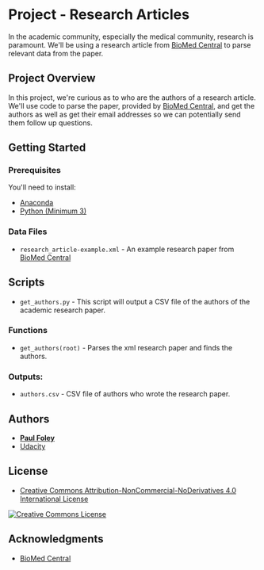 # Project - Research Articles

In the academic community, especially the medical community, research is paramount. We'll be using a research article from [BioMed Central](https://www.biomedcentral.com/) to parse relevant data from the paper.


## Project Overview

In this project, we're curious as to who are the authors of a research article. We'll use code to parse the paper, provided by [BioMed Central](https://www.biomedcentral.com/), and get the authors as well as get their email addresses so we can potentially send them follow up questions.


## Getting Started

### Prerequisites

You'll need to install:

* [Anaconda](https://www.continuum.io/downloads)
* [Python (Minimum 3)](https://www.continuum.io/blog/developer-blog/python-3-support-anaconda)

### Data Files

* `research_article-example.xml` - An example research paper from [BioMed Central](https://www.biomedcentral.com/)


## Scripts

* `get_authors.py` - This script will output a CSV file of the authors of the academic research paper.

### Functions

* `get_authors(root)` - Parses the xml research paper and finds the authors.

### Outputs:

* `authors.csv` - CSV file of authors who wrote the research paper.


## Authors

* **[Paul Foley](https://github.com/paulfoley)**
* [Udacity](https://www.udacity.com/)


## License

* <a rel="license" href="https://creativecommons.org/licenses/by-nc-nd/4.0/"> Creative Commons Attribution-NonCommercial-NoDerivatives 4.0 International License</a>

<a rel="license" href="https://creativecommons.org/licenses/by-nc-nd/4.0/">
	<img alt="Creative Commons License" style="border-width:0" src="https://i.creativecommons.org/l/by-nc-nd/4.0/88x31.png" />
</a>


## Acknowledgments

* [BioMed Central](https://www.biomedcentral.com/)
